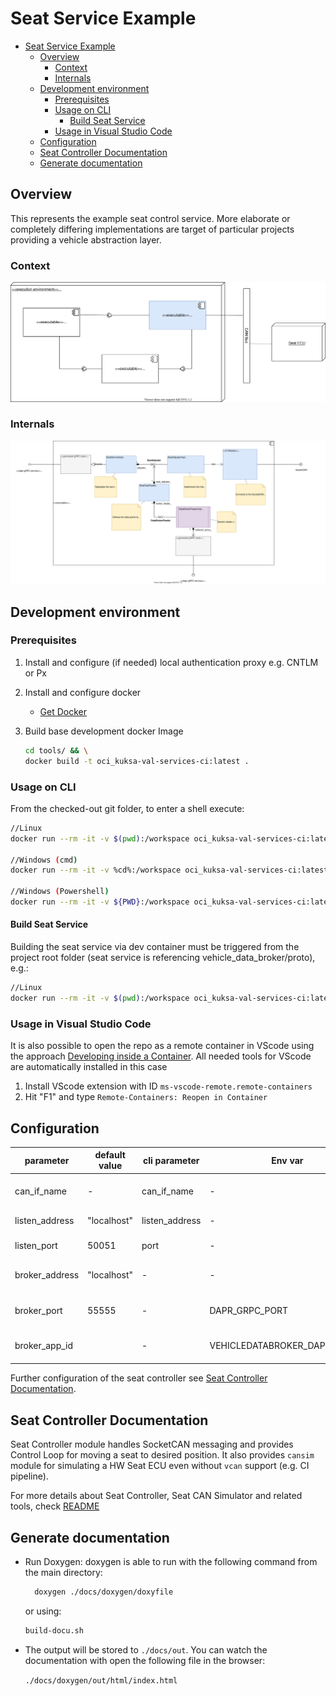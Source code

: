 # Seat Service Example

- [Seat Service Example](#seat-service-example)
  - [Overview](#overview)
    - [Context](#context)
    - [Internals](#internals)
  - [Development environment](#development-environment)
    - [Prerequisites](#prerequisites)
    - [Usage on CLI](#usage-on-cli)
      - [Build Seat Service](#build-seat-service)
    - [Usage in Visual Studio Code](#usage-in-visual-studio-code)
  - [Configuration](#configuration)
  - [Seat Controller Documentation](#seat-controller-documentation)
  - [Generate documentation](#generate-documentation)

## Overview

This represents the example seat control service. More elaborate or completely differing implementations are target of particular projects providing a vehicle abstraction layer.
### Context
![SeatService_context](docs/assets/SeatService_context.svg)

### Internals
![SeatService_internal](docs/assets/SeatService_internal.svg)

## Development environment

### Prerequisites

1. Install and configure (if needed) local authentication proxy e.g. CNTLM or Px
2. Install and configure docker
   - [Get Docker](https://docs.docker.com/get-docker/)
3. Build base development docker Image

   ``` bash
   cd tools/ && \
   docker build -t oci_kuksa-val-services-ci:latest .
   ```

### Usage on CLI

From the checked-out git folder, to enter a shell execute:

``` bash
//Linux
docker run --rm -it -v $(pwd):/workspace oci_kuksa-val-services-ci:latest <build-command>

//Windows (cmd)
docker run --rm -it -v %cd%:/workspace oci_kuksa-val-services-ci:latest <build-command>

//Windows (Powershell)
docker run --rm -it -v ${PWD}:/workspace oci_kuksa-val-services-ci:latest <build-command>
```

#### Build Seat Service

Building the seat service via dev container must be triggered from the project root folder (seat service is referencing vehicle_data_broker/proto), e.g.:

``` bash
//Linux
docker run --rm -it -v $(pwd):/workspace oci_kuksa-val-services-ci:latest /bin/bash -c "cd seat_service; ./build-debug.sh"
```

### Usage in Visual Studio Code

It is also possible to open the repo as a remote container in VScode using the approach [Developing inside a Container](https://code.visualstudio.com/docs/remote/containers). All needed tools for VScode are automatically installed in this case

1. Install VScode extension with ID  ```ms-vscode-remote.remote-containers```
2. Hit "F1" and type ``Remote-Containers: Reopen in Container``

## Configuration

| parameter      | default value | cli parameter  | Env var                       | description                     |
|----------------|---------------|----------------|-------------------------------|---------------------------------|
| can_if_name    | -             | can_if_name    | -                             | Use socketCAN device            |
| listen_address | "localhost"   | listen_address | -                             | Listen for rpc calls            |
| listen_port    | 50051         | port           | -                             | Listen for rpc calls            |
| broker_address | "localhost"   | -              | -                             | Connect to data broker instance |
| broker_port    | 55555         | -              | DAPR_GRPC_PORT                | Connect to data broker instance |
| broker_app_id  | <deactivated> | -              | VEHICLEDATABROKER_DAPR_APP_ID | Connect to data broker instance |

Further configuration of the seat controller see [Seat Controller Documentation](#seat-controller-documentation).

## Seat Controller Documentation

Seat Controller module handles SocketCAN messaging and provides Control Loop for moving a seat to desired position.
It also provides `cansim` module for simulating a HW Seat ECU even without `vcan` support (e.g. CI pipeline).

For more details about Seat Controller, Seat CAN Simulator and related tools,
check [README](./src/lib/seat_adjuster/seat_controller/README.md)

## Generate documentation

- Run Doxygen:
  doxygen is able to run with the following command from the main directory:

  ``` bash
    doxygen ./docs/doxygen/doxyfile
  ```

  or using:

    ``` bash
    build-docu.sh
  ```

- The output will be stored to ``./docs/out``. You can watch the documentation with open the following file in the browser:

  ``./docs/doxygen/out/html/index.html``
